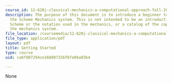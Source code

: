 ```yaml
---
course_id: 12-620j-classical-mechanics-a-computational-approach-fall-2008
description: The purpose of this document is to introduce a beginner to the use of
  the Scheme Mechanics system. This is not intended to be an introduction to the language
  Scheme or the notation used in the mechanics, or a catalog of the capabilities of
  the mechanics system.
file_location: /coursemedia/12-620j-classical-mechanics-a-computational-approach-fall-2008/ca6f807294ce168807156f6fe06a03b4_MIT12_620Jf08_study01.pdf
file_type: application/pdf
layout: pdf
title: Getting Started
type: course
uid: ca6f807294ce168807156f6fe06a03b4

---
```

None